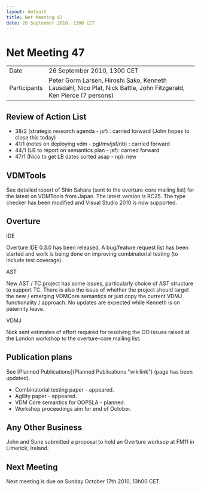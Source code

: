 ```yaml
---
layout: default
title: Net Meeting 47
date: 26 September 2010, 1300 CET
---
```


<script src="http://code.jquery.com/jquery-1.11.1.min.js">
</script>
<script src="/javascripts/edit.js"></script>
<script>setEditButonNm();</script>

# Net Meeting 47

|||
|---|---|
| Date | 26 September 2010, 1300 CET |
| Participants | Peter Gorm Larsen, Hiroshi Sako, Kenneth Lausdahl, Nico Plat, Nick Battle, John Fitzgerald, Ken Pierce (7 persons) |

Review of Action List
---------------------

-   38/2 (strategic research agenda - jsf) : carried forward (John hopes
    to close this today)
-   41/1 (notes on deploying vdm - pgl/mv/jsf/nb) : carried forward
-   44/1 (LB to report on semantics plan - jsf): carried forward
-   47/1 (Nico to get LB dates sorted asap - np): new

VDMTools
--------

See detailed report of Shin Sahara (sent to the overture-core mailing
list) for the latest on VDMTools from Japan. The latest version is RC25.
The type checker has been modified and Visual Studio 2010 is now
supported.

Overture
--------

IDE

Overture IDE 0.3.0 has been released. A bug/feature request list has
been started and work is being done on improving combinatorial testing
(to include test coverage).

AST

New AST / TC project has some issues, particularly choice of AST
structure to support TC. There is also the issue of whether the project
should target the new / emerging VDMCore semantics or just copy the
current VDMJ functionality / approach. No updates are expected while
Kenneth is on paternity leave.

VDMJ

Nick sent estimates of effort required for resolving the OO issues
raised at the London workshop to the overture-core mailing list.

Publication plans
-----------------

See [Planned Publications](Planned Publications "wikilink") (page has
been updated).

-   Combinatorial testing paper - appeared.
-   Agility paper - appeared.
-   VDM Core semantics for OOPSLA - planned.
-   Workshop proceedings aim for end of October.

Any Other Business
------------------

John and Sune submitted a proposal to hold an Overture worksop at FM11
in Limerick, Ireland.

Next Meeting
------------

Next meeting is due on Sunday October 17th 2010, 13h00 CET.

   <div id="edit_page_div"></div>